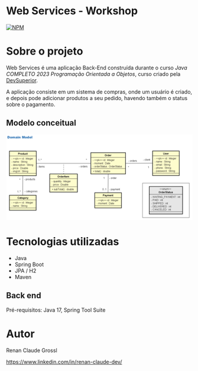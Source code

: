 # Web Services - Workshop
[![NPM](https://img.shields.io/npm/l/react)](https://github.com/RenanClaude/workshop-springboot3-jpa/blob/main/LICENSE) 


# Sobre o projeto

Web Services é uma aplicação Back-End construída durante o curso _Java COMPLETO 2023 Programação Orientada a Objetos_, curso criado pela [DevSuperior](https://www.udemy.com/course/java-curso-completo/ "Link do curso").

A aplicação consiste em um sistema de compras, onde um usuário é criado, e depois pode adicionar produtos a seu pedido, havendo também o status sobre o pagamento.

## Modelo conceitual
![Modelo Conceitual](https://github.com/RenanClaude/assets/blob/main/web-services-modelo-de-dominio.png)

# Tecnologias utilizadas
- Java
- Spring Boot
- JPA / H2
- Maven

## Back end
Pré-requisitos: Java 17, Spring Tool Suite

# Autor

Renan Claude Grossl

https://www.linkedin.com/in/renan-claude-dev/
